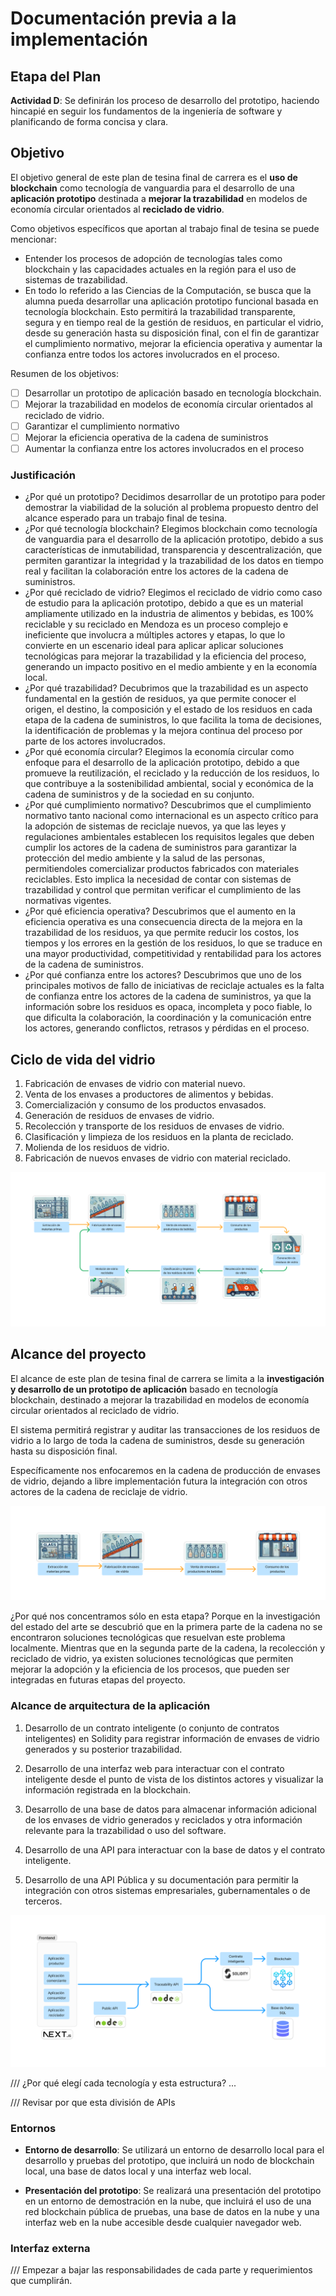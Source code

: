 # Documentación previa a la implementación

## Etapa del Plan

**Actividad D**: Se definirán los proceso de desarrollo del prototipo, haciendo hincapié en seguir los fundamentos de la ingeniería de software y planificando de forma concisa y clara.

## Objetivo

El objetivo general de este plan de tesina final de carrera es el **uso de blockchain** como tecnología de vanguardia para el desarrollo de una **aplicación prototipo** destinada a **mejorar la trazabilidad** en modelos de economía circular orientados al **reciclado de vidrio**.

Como objetivos específicos que aportan al trabajo final de tesina se puede mencionar:

- Entender los procesos de adopción de tecnologías tales como blockchain y las capacidades actuales en la región para el uso de sistemas de trazabilidad.
- En todo lo referido a las Ciencias de la Computación, se busca que la alumna pueda desarrollar una aplicación prototipo funcional basada en tecnología blockchain. Esto permitirá la trazabilidad transparente, segura y en tiempo real de la gestión de residuos, en particular el vidrio, desde su generación hasta su disposición final, con el fin de garantizar el cumplimiento normativo, mejorar la eficiencia operativa y aumentar la confianza entre todos los actores involucrados en el proceso.

Resumen de los objetivos:

- [ ] Desarrollar un prototipo de aplicación basado en tecnología blockchain.
- [ ] Mejorar la trazabilidad en modelos de economía circular orientados al reciclado de vidrio.
- [ ] Garantizar el cumplimiento normativo
- [ ] Mejorar la eficiencia operativa de la cadena de suministros
- [ ] Aumentar la confianza entre los actores involucrados en el proceso

### Justificación

- ¿Por qué un prototipo? Decidimos desarrollar de un prototipo para poder demostrar la viabilidad de la solución al problema propuesto dentro del alcance esperado para un trabajo final de tesina.
- ¿Por qué tecnología blockchain? Elegimos blockchain como tecnología de vanguardia para el desarrollo de la aplicación prototipo, debido a sus características de inmutabilidad, transparencia y descentralización, que permiten garantizar la integridad y la trazabilidad de los datos en tiempo real y facilitan la colaboración entre los actores de la cadena de suministros.
- ¿Por qué reciclado de vidrio? Elegimos el reciclado de vidrio como caso de estudio para la aplicación prototipo, debido a que es un material ampliamente utilizado en la industria de alimentos y bebidas, es 100% reciclable y su reciclado en Mendoza es un proceso complejo e ineficiente que involucra a múltiples actores y etapas, lo que lo convierte en un escenario ideal para aplicar aplicar soluciones tecnológicas para mejorar la trazabilidad y la eficiencia del proceso, generando un impacto positivo en el medio ambiente y en la economía local.
- ¿Por qué trazabilidad? Decubrimos que la trazabilidad es un aspecto fundamental en la gestión de residuos, ya que permite conocer el origen, el destino, la composición y el estado de los residuos en cada etapa de la cadena de suministros, lo que facilita la toma de decisiones, la identificación de problemas y la mejora continua del proceso por parte de los actores involucrados.
- ¿Por qué economía circular? Elegimos la economía circular como enfoque para el desarrollo de la aplicación prototipo, debido a que promueve la reutilización, el reciclado y la reducción de los residuos, lo que contribuye a la sostenibilidad ambiental, social y económica de la cadena de suministros y de la sociedad en su conjunto.
- ¿Por qué cumplimiento normativo? Descubrimos que el cumplimiento normativo tanto nacional como internacional es un aspecto crítico para la adopción de sistemas de reciclaje nuevos, ya que las leyes y regulaciones ambientales establecen los requisitos legales que deben cumplir los actores de la cadena de suministros para garantizar la protección del medio ambiente y la salud de las personas, permitiendoles comercializar productos fabricados con materiales reciclables. Esto implica la necesidad de contar con sistemas de trazabilidad y control que permitan verificar el cumplimiento de las normativas vigentes.
- ¿Por qué eficiencia operativa? Descubrimos que el aumento en la eficiencia operativa es una consecuencia directa de la mejora en la trazabilidad de los residuos, ya que permite reducir los costos, los tiempos y los errores en la gestión de los residuos, lo que se traduce en una mayor productividad, competitividad y rentabilidad para los actores de la cadena de suministros.
- ¿Por qué confianza entre los actores? Descubrimos que uno de los principales motivos de fallo de iniciativas de reciclaje actuales es la falta de confianza entre los actores de la cadena de suministros, ya que la información sobre los residuos es opaca, incompleta y poco fiable, lo que dificulta la colaboración, la coordinación y la comunicación entre los actores, generando conflictos, retrasos y pérdidas en el proceso.

## Ciclo de vida del vidrio

1. Fabricación de envases de vidrio con material nuevo.
2. Venta de los envases a productores de alimentos y bebidas.
3. Comercialización y consumo de los productos envasados.
4. Generación de residuos de envases de vidrio.
5. Recolección y transporte de los residuos de envases de vidrio.
6. Clasificación y limpieza de los residuos en la planta de reciclado.
7. Molienda de los residuos de vidrio.
8. Fabricación de nuevos envases de vidrio con material reciclado.

![image](./assets/glass-lifecycle.png)

## Alcance del proyecto

El alcance de este plan de tesina final de carrera se limita a la **investigación y desarrollo de un prototipo de aplicación** basado en tecnología blockchain, destinado a mejorar la trazabilidad en modelos de economía circular orientados al reciclado de vidrio.

El sistema permitirá registrar y auditar las transacciones de los residuos de vidrio a lo largo de toda la cadena de suministros, desde su generación hasta su disposición final.

Específicamente nos enfocaremos en la cadena de producción de envases de vidrio, dejando a libre implementación futura la integración con otros actores de la cadena de reciclaje de vidrio.

![image](./assets/glass-production.png)

¿Por qué nos concentramos sólo en esta etapa? Porque en la investigación del estado del arte se descubrió que en la primera parte de la cadena no se encontraron soluciones tecnológicas que resuelvan este problema localmente. Mientras que en la segunda parte de la cadena, la recolección y reciclado de vidrio, ya existen soluciones tecnológicas que permiten mejorar la adopción y la eficiencia de los procesos, que pueden ser integradas en futuras etapas del proyecto.

### Alcance de arquitectura de la aplicación

1. Desarrollo de un contrato inteligente (o conjunto de contratos inteligentes) en Solidity para registrar información de envases de vidrio generados y su posterior trazabilidad.

2. Desarrollo de una interfaz web para interactuar con el contrato inteligente desde el punto de vista de los distintos actores y visualizar la información registrada en la blockchain.

3. Desarrollo de una base de datos para almacenar información adicional de los envases de vidrio generados y reciclados y otra información relevante para la trazabilidad o uso del software.

4. Desarrollo de una API para interactuar con la base de datos y el contrato inteligente.

5. Desarrollo de una API Pública y su documentación para permitir la integración con otros sistemas empresariales, gubernamentales o de terceros.

![image](./assets/software-architecture.png)

/// ¿Por qué elegí cada tecnología y esta estructura? ...

/// Revisar por que esta división de APIs

### Entornos

- **Entorno de desarrollo**: Se utilizará un entorno de desarrollo local para el desarrollo y pruebas del prototipo, que incluirá un nodo de blockchain local, una base de datos local y una interfaz web local.

- **Presentación del prototipo**: Se realizará una presentación del prototipo en un entorno de demostración en la nube, que incluirá el uso de una red blockchain pública de pruebas, una base de datos en la nube y una interfaz web en la nube accesible desde cualquier navegador web.

### Interfaz externa

/// Empezar a bajar las responsabilidades de cada parte y requerimientos que cumplirán.
